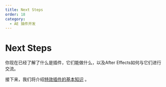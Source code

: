 ```yaml
---
title: Next Steps
order: 18
category:
  - AE 插件开发
---
```


# Next Steps

你现在已经了解了什么是插件，它们能做什么，以及After Effects如何与它们进行交流。

接下来，我们将介绍[特效插件的基本知识](.../effect-basics/effect-basics.html) 。